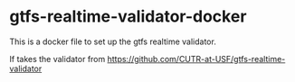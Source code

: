 # gtfs-realtime-validator-docker
This is a docker file to set up the gtfs realtime validator. 

If takes the validator from https://github.com/CUTR-at-USF/gtfs-realtime-validator
